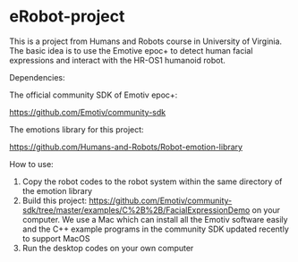 # eRobot-project

This is a project from Humans and Robots course in University of Virginia. The basic idea is to use the Emotive epoc+ to detect human facial expressions and interact with the HR-OS1 humanoid robot.

Dependencies:

The official community SDK of Emotiv epoc+:

https://github.com/Emotiv/community-sdk

The emotions library for this project:

https://github.com/Humans-and-Robots/Robot-emotion-library

How to use:

1. Copy the robot codes to the robot system within the same directory of the emotion library
2. Build this project: https://github.com/Emotiv/community-sdk/tree/master/examples/C%2B%2B/FacialExpressionDemo on your computer. We use a Mac which can install all the Emotiv software easily and the C++ example programs in the community SDK updated recently to support MacOS
3. Run the desktop codes on your own computer

